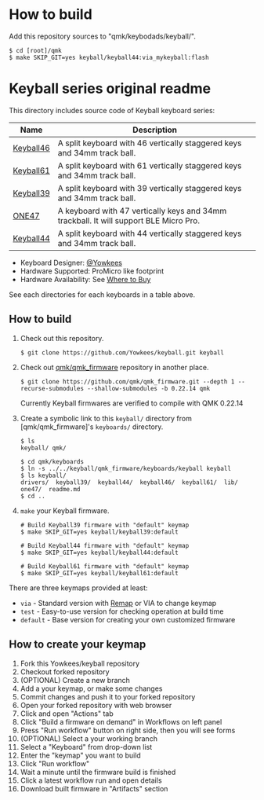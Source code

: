 # How to build
Add this repository sources to "qmk/keybodads/keyball/".

```
$ cd [root]/qmk
$ make SKIP_GIT=yes keyball/keyball44:via_mykeyball:flash
```

# Keyball series original readme

This directory includes source code of Keyball keyboard series:

| Name          | Description
|---------------|-------------------------------------------------------------
|[Keyball46](./keyball46)|A split keyboard with 46 vertically staggered keys and 34mm track ball.
|[Keyball61](./keyball61)|A split keyboard with 61 vertically staggered keys and 34mm track ball.
|[Keyball39](./keyball39)|A split keyboard with 39 vertically staggered keys and 34mm track ball.
|[ONE47](./one47)|A keyboard with 47 vertically keys and 34mm trackball. It will support BLE Micro Pro.
|[Keyball44](./keyball44)|A split keyboard with 44 vertically staggered keys and 34mm track ball.

* Keyboard Designer: [@Yowkees](https://twitter.com/Yowkees)  
* Hardware Supported: ProMicro like footprint
* Hardware Availability: See [Where to Buy](../../../README.md#where-to-buy)

See each directories for each keyboards in a table above.

## How to build

1. Check out this repository.

    ```console
    $ git clone https://github.com/Yowkees/keyball.git keyball
    ```

2. Check out [qmk/qmk_firmware](https://github.com/qmk/qmk_firmware/) repository in another place.

    ```console
    $ git clone https://github.com/qmk/qmk_firmware.git --depth 1 --recurse-submodules --shallow-submodules -b 0.22.14 qmk
    ```

    Currently Keyball firmwares are verified to compile with QMK 0.22.14

3. Create a symbolic link to this `keyball/` directory from [qmk/qmk_firmware]'s `keyboards/` directory.

    ```console
    $ ls
    keyball/ qmk/

    $ cd qmk/keyboards
    $ ln -s ../../keyball/qmk_firmware/keyboards/keyball keyball
    $ ls keyball/
    drivers/  keyball39/  keyball44/  keyball46/  keyball61/  lib/  one47/  readme.md
    $ cd ..
    ```

4. `make` your Keyball firmware.

    ```console
    # Build Keyball39 firmware with "default" keymap
    $ make SKIP_GIT=yes keyball/keyball39:default

    # Build Keyball44 firmware with "default" keymap
    $ make SKIP_GIT=yes keyball/keyball44:default

    # Build Keyball61 firmware with "default" keymap
    $ make SKIP_GIT=yes keyball/keyball61:default
    ```

There are three keymaps provided at least:

* `via` - Standard version with [Remap](https://remap-keys.app/) or VIA to change keymap
* `test` - Easy-to-use version for checking operation at build time
* `default` - Base version for creating your own customized firmware

## How to create your keymap

1. Fork this Yowkees/keyball repository
2. Checkout forked repository
3. (OPTIONAL) Create a new branch
4. Add a your keymap, or make some changes
5. Commit changes and push it to your forked repository
6. Open your forked repository with web browser
7. Click and open "Actions" tab
8. Click "Build a firmware on demand" in Workflows on left panel
9. Press "Run workflow" button on right side, then you will see forms
10. (OPTIONAL) Select a your working branch
11. Select a "Keyboard" from drop-down list
12. Enter the "keymap" you want to build
13. Click "Run workflow"
14. Wait a minute until the firmware build is finished
15. Click a latest workflow run and open details
16. Download built firmware in "Artifacts" section
